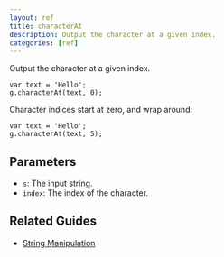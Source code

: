 ```yaml
---
layout: ref
title: characterAt
description: Output the character at a given index.
categories: [ref]
---
```

Output the character at a given index.

    var text = 'Hello';
    g.characterAt(text, 0);
    
Character indices start at zero, and wrap around:

    var text = 'Hello';
    g.characterAt(text, 5);

## Parameters
- `s`: The input string.
- `index`: The index of the character.

## Related Guides
- [String Manipulation](/guide/string.html)
